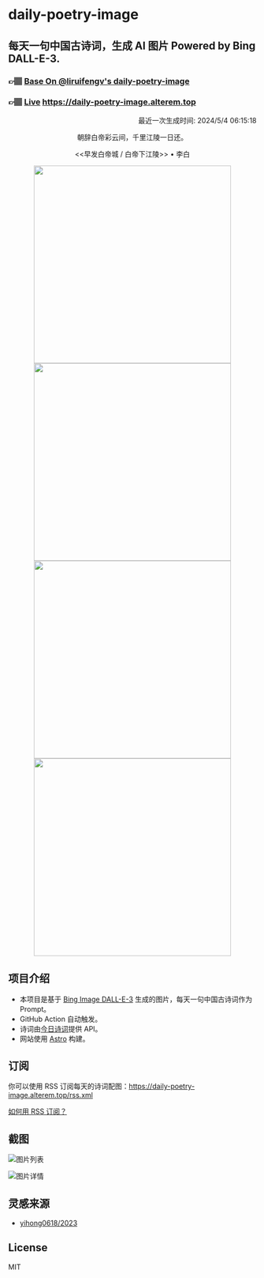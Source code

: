 
# daily-poetry-image

## 每天一句中国古诗词，生成 AI 图片 Powered by Bing DALL-E-3.

### 👉🏽 [Base On @liruifengv's daily-poetry-image](https://github.com/liruifengv/daily-poetry-image)

### 👉🏽 [Live](https://daily-poetry-image.alterem.top/) https://daily-poetry-image.alterem.top

<p align="right">
  最近一次生成时间: 2024/5/4 06:15:18
</p>
<p align="center">
朝辞白帝彩云间，千里江陵一日还。
</p>
<p align="center">
<<早发白帝城 / 白帝下江陵>> • 李白
</p>
<p align="center">
<img src="https://tse4.mm.bing.net/th/id/OIG2.iKyWMVJSsqmBwwTWdTs7" height="400" width="400" />
<img src="https://tse2.mm.bing.net/th/id/OIG2.oVq.wDs5DkmJr7JDGeLT" height="400" width="400" />
<img src="https://tse2.mm.bing.net/th/id/OIG2.R8fpnAjQapaxmiAZGXrT" height="400" width="400" />
<img src="https://tse2.mm.bing.net/th/id/OIG2.wBA6HWO8NIB5fMhRQ0OK" height="400" width="400" />
</p>

## 项目介绍

-   本项目是基于 [Bing Image DALL-E-3](https://www.bing.com/images/create) 生成的图片，每天一句中国古诗词作为 Prompt。
-   GitHub Action 自动触发。
-   诗词由[今日诗词](https://www.jinrishici.com/)提供 API。
-   网站使用 [Astro](https://astro.build) 构建。

## 订阅

你可以使用 RSS 订阅每天的诗词配图：https://daily-poetry-image.alterem.top/rss.xml

[如何用 RSS 订阅？](https://zhuanlan.zhihu.com/p/55026716)

## 截图

![图片列表](./screenshots/Snipaste_2023-12-28_21-00-26.png)

![图片详情](./screenshots/Snipaste_2023-12-28_21-00-53.png)

## 灵感来源

-   [yihong0618/2023](https://github.com/yihong0618/2023)

## License

MIT
